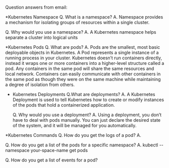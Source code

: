 Question answers from email:

*Kubernetes Namespace
  Q. What is a namespace?
  A. Namespace provides a mechanism for isolating groups of resources within a single cluster. 
  
  Q. Why would you use a namespace?
  A. A Kubernetes namespace helps separate a cluster into logical units

*Kubernetes Pods
  Q. What are pods?
  A. Pods are the smallest, most basic deployable objects in Kubernetes. 
     A Pod represents a single instance of a running process in your cluster.
     Kubernetes doesn’t run containers directly, instead it wraps one or more 
     containers into a higher-level structure called a pod.
     Any containers in the same pod will share the same resources and local network. 
     Containers can easily communicate with other containers in the same pod as 
     though they were on the same machine while maintaining a degree of isolation from others.
 
* Kubernetes Deployments
  Q.What are deployments?
  A. A Kubernetes Deployment is used to tell Kubernetes how to create or modify instances 
     of the pods that hold a containerized application.
  
  Q. Why would you use a deployment?
  A. Using a deployment, you don’t have to deal with pods manually.
     You can just declare the desired state of the system, and it will be managed 
     for you automatically.

*Kubernetes Commands
  Q. How do you get the logs of a pod?
  A. 
  
  Q. How do you get a list of the pods for a specific namespace?
  A. kubectl --namespace your-space-name  get pods
  
  Q. How do you get a list of events for a pod?

